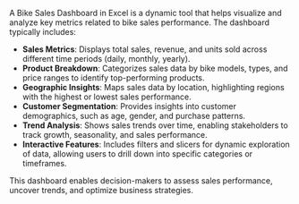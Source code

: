 A Bike Sales Dashboard in Excel is a dynamic tool that helps visualize and analyze key metrics related to bike sales performance. The dashboard typically includes:

- **Sales Metrics**: Displays total sales, revenue, and units sold across different time periods (daily, monthly, yearly).
- **Product Breakdown**: Categorizes sales data by bike models, types, and price ranges to identify top-performing products.
- **Geographic Insights**: Maps sales data by location, highlighting regions with the highest or lowest sales performance.
- **Customer Segmentation**: Provides insights into customer demographics, such as age, gender, and purchase patterns.
- **Trend Analysis**: Shows sales trends over time, enabling stakeholders to track growth, seasonality, and sales performance.
- **Interactive Features**: Includes filters and slicers for dynamic exploration of data, allowing users to drill down into specific categories or timeframes. 

This dashboard enables decision-makers to assess sales performance, uncover trends, and optimize business strategies.
